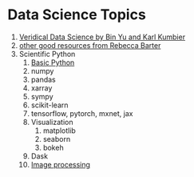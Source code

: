# Data Science Topics

1. [Veridical Data Science by Bin Yu and Karl Kumbier](https://www.stat.berkeley.edu/~binyu/ps/papers2020/VDS20-YuKumbier.pdf)
1. [other good resources from Rebecca Barter](http://www.rebeccabarter.com/useful_resources/)
1. Scientific Python
    1. [Basic Python](https://swcarpentry.github.io/python-novice-inflammation/)
    1. numpy
    1. pandas
    1. xarray
    1. sympy
    1. scikit-learn
    1. tensorflow, pytorch, mxnet, jax
    1. Visualization
        1. matplotlib
        1. seaborn
        1. bokeh
    1. Dask
    1. [Image processing](https://datacarpentry.org/image-processing/)
